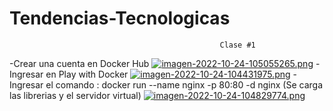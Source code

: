 # Tendencias-Tecnologicas
                                                   Clase #1
-Crear una cuenta en Docker Hub
[![imagen-2022-10-24-105055265.png](https://i.postimg.cc/BQh0x72q/imagen-2022-10-24-105055265.png)](https://postimg.cc/zVR6NjdM)
-Ingresar en Play with Docker
[![imagen-2022-10-24-104431975.png](https://i.postimg.cc/gcB3Xmr4/imagen-2022-10-24-104431975.png)](https://postimg.cc/z3Ky4mCR)
-Ingresar el comando : docker run --name nginx -p 80:80 -d nginx 
(Se carga las librerias y el servidor virtual)
[![imagen-2022-10-24-104829774.png](https://i.postimg.cc/x8SGCP6H/imagen-2022-10-24-104829774.png)](https://postimg.cc/62Y4bCJ5)


